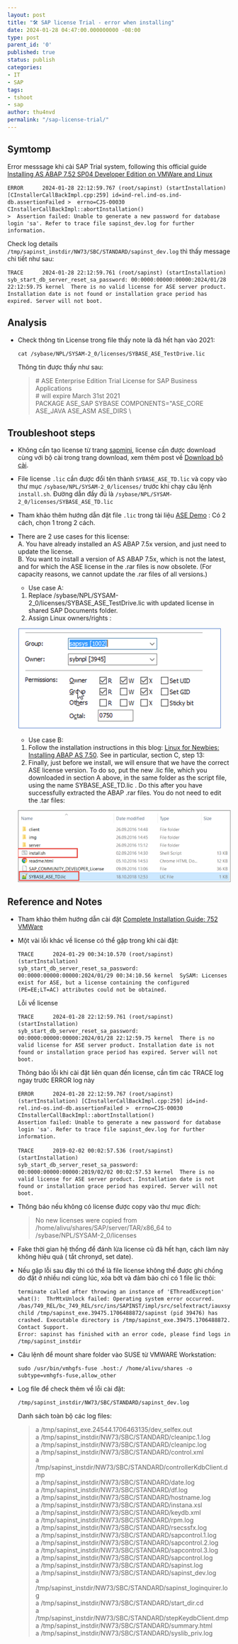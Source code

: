 ```yaml
---
layout: post
title: "🛠 SAP license Trial - error when installing"
date: 2024-01-28 04:47:00.000000000 -08:00
type: post
parent_id: '0'
published: true
status: publish
categories:
- IT
- SAP
tags:
- tshoot
- sap
author: thu4nvd
permalink: "/sap-license-trial/"
---
```


## Symtomp

  Error messsage khi cài SAP Trial system, following this official guide [Installing AS ABAP 7.52 SP04 Developer Edition on VMWare and Linux](https://www.sap.com/documents/2019/09/c86f9218-687d-0010-87a3-c30de2ffd8ff.html)

  ```shell
  ERROR      2024-01-28 22:12:59.767 (root/sapinst) (startInstallation) [CInstallerCallBackImpl.cpp:259] id=ind-rel.ind-os.ind-db.assertionFailed >  errno=CJS-00030 CInstallerCallBackImpl::abortInstallation()
  >  Assertion failed: Unable to generate a new password for database login 'sa'. Refer to trace file sapinst_dev.log for further information.
  ```
  
  Check log details `/tmp/sapinst_instdir/NW73/SBC/STANDARD/sapinst_dev.log` thì thấy message chi tiết như sau:  
  ```shell 
  TRACE      2024-01-28 22:12:59.761 (root/sapinst) (startInstallation)
  syb_start_db_server_reset_sa_password: 00:0000:00000:00000:2024/01/28 22:12:59.75 kernel  There is no valid license for ASE server product. Installation date is not found or installation grace period has expired. Server will not boot.
  ```
  

## Analysis

* Check thông tin License trong file thấy note là đã hết hạn vào 2021:
  ```shell
  cat /sybase/NPL/SYSAM-2_0/licenses/SYBASE_ASE_TestDrive.lic
  ```
  Thông tin được thấy như sau: 
  >  \# ASE Enterprise Edition Trial License for SAP Business Applications   
  >  \# will expire March 31st 2021   
  >  PACKAGE ASE_SAP SYBASE COMPONENTS="ASE_CORE ASE_JAVA ASE_ASM ASE_DIRS \


## Troubleshoot steps

* Không cần tạo license từ trang [sapmini](https://go.support.sap.com/minisap/#/minisap), license cần được download cùng với bộ cài trong trang download, xem thêm post về [Download bộ cài](https://bnmd.github.io/sap-download).

* File license `.lic` cần được đổi tên thành `SYBASE_ASE_TD.lic` và copy vào thư mục `/sybase/NPL/SYSAM-2_0/licenses/` trước khi chạy câu lệnh `install.sh`. Đường dẫn đầy đủ là `/sybase/NPL/SYSAM-2_0/licenses/SYBASE_ASE_TD.lic`

* Tham khảo thêm hướng dẫn đặt file `.lic` trong tài liệu [ASE Demo](https://developers.sap.com/trials-downloads.html?search=ASE+DEMO) : Có 2 cách, chọn 1 trong 2 cách.  

* There are 2 use cases for this license:  
  A. You have already installed an AS ABAP 7.5x version, and just need to update the license.  
  B. You want to install a version of AS ABAP 7.5x, which is not the latest, and for which the ASE license in the .rar files is now obsolete. (For capacity reasons, we cannot update the .rar files of all versions.)
  - Use case A: 
   1.	Replace /sybase/NPL/SYSAM-2_0/licenses/SYBASE_ASE_TestDrive.lic with updated license in shared SAP Documents folder. 
   2.	Assign Linux owners/rights :  

   ![Alt text](../assets/2024/saplic1.png)

  - Use case B:
   1.	Follow the installation instructions in this blog: [Linux for Newbies: Installing ABAP AS 7.50](https://blogs.sap.com/2016/11/03/linux-for-newbies-installing-opensuse-on-oracle-virtualbox/?preview_id=391946). See in particular,  section C, step 13:  
   2. Finally, just before we install, we will ensure that we have the correct ASE license version. To do so, put the new .lic file, which you downloaded in section A above, in the same folder as the script file, using the name SYBASE_ASE_TD.lic . Do this after you have successfully extracted the ABAP .rar files. You do not need to edit the .tar files:   
   
   ![Alt text](../assets/2024/saplic2.png)

## Reference and Notes

* Tham khảo thêm hướng dẫn cài đặt [Complete Installation Guide: 752 VMWare](https://www.sap.com/documents/2019/09/c86f9218-687d-0010-87a3-c30de2ffd8ff.html)

* Một vài lỗi khác về license có thể gặp trong khi cài đặt:

  ```shell
  TRACE      2024-01-29 00:34:10.570 (root/sapinst) (startInstallation)
  syb_start_db_server_reset_sa_password: 00:0000:00000:00000:2024/01/29 00:34:10.56 kernel  SySAM: Licenses exist for ASE, but a license containing the configured (PE=EE;LT=AC) attributes could not be obtained.  
  ```
  Lỗi về license  
  ```shell 
  TRACE      2024-01-28 22:12:59.761 (root/sapinst) (startInstallation)
  syb_start_db_server_reset_sa_password: 00:0000:00000:00000:2024/01/28 22:12:59.75 kernel  There is no valid license for ASE server product. Installation date is not found or installation grace period has expired. Server will not boot.
  ```

  Thông báo lỗi khi cài đặt liên quan đến license, cần tìm các TRACE log ngay trước ERROR log này
  ```shell
  ERROR      2024-01-28 22:12:59.767 (root/sapinst) (startInstallation) [CInstallerCallBackImpl.cpp:259] id=ind-rel.ind-os.ind-db.assertionFailed >  errno=CJS-00030 CInstallerCallBackImpl::abortInstallation()
  Assertion failed: Unable to generate a new password for database login 'sa'. Refer to trace file sapinst_dev.log for further information.
  
  TRACE      2019-02-02 00:02:57.536 (root/sapinst) (startInstallation)
  syb_start_db_server_reset_sa_password: 00:0000:00000:00000:2019/02/02 00:02:57.53 kernel  There is no valid license for ASE server product. Installation date is not found or installation grace period has expired. Server will not boot.
  ```
  
  
* Thông báo nếu không có license được copy vào thư mục đích:
    
  >  No new licenses were copied from /home/alivu/shares/SAP/server/TAR/x86_64 to /sybase/NPL/SYSAM-2_0/licenses
  
* Fake thời gian hệ thống để đánh lừa license cũ đã hết hạn, cách làm này không hiệu quả ( tắt chronyd, set date).

* Nếu gặp lỗi sau đây thì có thể là file license không thể được ghi chồng do đặt ở nhiều nơi cùng lúc, xóa bớt và đảm bảo chỉ có 1 file lic thôi:
  ```shell
  terminate called after throwing an instance of 'EThreadException'  
  what():  ThrMtxUnlock failed: Operating system error occurred.  
  /bas/749_REL/bc_749_REL/src/ins/SAPINST/impl/src/selfextract/iauxsysex.c:387: child /tmp/sapinst_exe.39475.1706488872/sapinst (pid 39476) has crashed. Executable directory is /tmp/sapinst_exe.39475.1706488872. Contact Support.  
  Error: sapinst has finished with an error code, please find logs in /tmp/sapinst_instdir  
  ```

* Câu lệnh để mount share folder vào SUSE từ VMWARE Workstation:
  ```shell
  sudo /usr/bin/vmhgfs-fuse .host:/ /home/alivu/shares -o subtype=vmhgfs-fuse,allow_other
  ```
  
* Log file để check thêm về lỗi cài đặt:

  ```shell
  /tmp/sapinst_instdir/NW73/SBC/STANDARD/sapinst_dev.log
  ```
  
  
  Danh sách toàn bộ các log files:
  
  >  a /tmp/sapinst_exe.24544.1706463135/dev_selfex.out                  
  >  a /tmp/sapinst_instdir/NW73/SBC/STANDARD/cleanipc.1.log             
  >  a /tmp/sapinst_instdir/NW73/SBC/STANDARD/cleanipc.log               
  >  a /tmp/sapinst_instdir/NW73/SBC/STANDARD/control.xml                
  >  a /tmp/sapinst_instdir/NW73/SBC/STANDARD/controllerKdbClient.dmp    
  >  a /tmp/sapinst_instdir/NW73/SBC/STANDARD/date.log                   
  >  a /tmp/sapinst_instdir/NW73/SBC/STANDARD/df.log                     
  >  a /tmp/sapinst_instdir/NW73/SBC/STANDARD/hostname.log               
  >  a /tmp/sapinst_instdir/NW73/SBC/STANDARD/instana.xsl                
  >  a /tmp/sapinst_instdir/NW73/SBC/STANDARD/keydb.xml                  
  >  a /tmp/sapinst_instdir/NW73/SBC/STANDARD/rpm.log                    
  >  a /tmp/sapinst_instdir/NW73/SBC/STANDARD/rsecssfx.log               
  >  a /tmp/sapinst_instdir/NW73/SBC/STANDARD/sapcontrol.1.log           
  >  a /tmp/sapinst_instdir/NW73/SBC/STANDARD/sapcontrol.2.log           
  >  a /tmp/sapinst_instdir/NW73/SBC/STANDARD/sapcontrol.3.log           
  >  a /tmp/sapinst_instdir/NW73/SBC/STANDARD/sapcontrol.log             
  >  a /tmp/sapinst_instdir/NW73/SBC/STANDARD/sapinst.log                
  >  a /tmp/sapinst_instdir/NW73/SBC/STANDARD/sapinst_dev.log            
  >  a /tmp/sapinst_instdir/NW73/SBC/STANDARD/sapinst_loginquirer.log    
  >  a /tmp/sapinst_instdir/NW73/SBC/STANDARD/start_dir.cd               
  >  a /tmp/sapinst_instdir/NW73/SBC/STANDARD/stepKeydbClient.dmp        
  >  a /tmp/sapinst_instdir/NW73/SBC/STANDARD/summary.html               
  >  a /tmp/sapinst_instdir/NW73/SBC/STANDARD/syslib_priv.log            